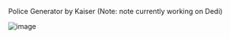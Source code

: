 Police Generator by Kaiser (Note: note currently working on Dedi)

![image](https://user-images.githubusercontent.com/27104963/32410645-52629672-c19c-11e7-846a-51f2d7f18e6c.png)
